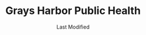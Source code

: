 ---
layout: location-page
date: Last Modified
description: "Local COVID-19 testing is available at Grays Harbor Public Health in Aberdeen, Washington, USA."
permalink: "locations/washington/aberdeen/grays-harbor-public-health/"
tags:
  - locations
  - washington
title: Grays Harbor Public Health
uniqueName: grays-harbor-public-health
state: Washington
stateAbbr: WA
hood: "Aberdeen"
address: ""
city: "Aberdeen"
zip: "98520"
zipsNearby: "97103 97121 97146 98612 98614 98624 98631 98637 98638 98640 98641 98621 98643 98644 98647 98520 98522 98526 98527 98530 98531 98532 98535 98536 98537 98538 98539 98540 98541 98544 98546 98547 98548 98550 98552 98351 98554 98556 98557 98559 98560 98561 98562 98563 98565 98566 98568 98569 98501 98502 98503 98504 98505 98506 98507 98508 98509 98511 98512 98513 98516 98599 98571 98572 98575 98577 98579 98581 98583 98584 98586 98587 98588 98589 98590 98592 98593 98595 98596" 
mapUrl: "http://maps.apple.com/?q=Grays+Harbor+Public+Health&address=,Aberdeen,Washington,98520"
locationType: Drive-thru
phone: "360-964-1850"
website: "undefined"
onlineBooking: undefined
closed: undefined
closedUpdate: April 18th, 2020
notes: "By appointment only. Prioritizes health care workers. Only for individuals with symptoms. Only for individuals with direct and unprotected exposure to a known positive case. Requires phone screen."
days: Contact for hours of operation.
ctaMessage: Call 360-964-1850
ctaUrl: "tel:360-964-1850"
---